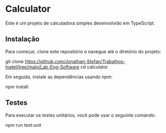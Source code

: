 # Calculator

Este é um projeto de calculadora simples desenvolvido em TypeScript.

## Instalação

Para começar, clone este repositório e navegue até o diretório do projeto:

git clone https://github.com/Jonathan-Stefan/Trabalhos-Inatel/tree/main/Lab-Eng-Software
cd calculator


Em seguida, instale as dependências usando npm:

npm install


## Testes

Para executar os testes unitários, você pode usar o seguinte comando:

npm run test:unit